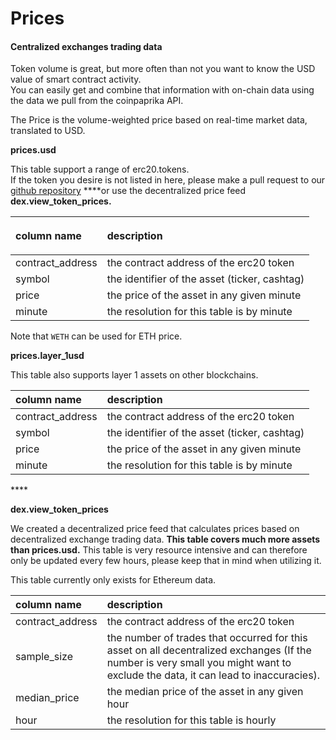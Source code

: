# Prices

#### Centralized exchanges trading data <a id="Centralised-exchanges-trading-data"></a>

Token volume is great, but more often than not you want to know the USD value of smart contract activity.  
You can easily get and combine that information with on-chain data using the data we pull from the coinpaprika API.

The Price is the volume-weighted price based on real-time market data, translated to USD.

**prices.usd**

This table support a range of erc20.tokens.   
If the token you desire is not listed in here, please make a pull request to our [github repository](https://github.com/duneanalytics/abstractions/tree/master/prices) ****or use the decentralized price feed **dex.view\_token\_prices.**

<table>
  <thead>
    <tr>
      <th style="text-align:left">
        <p></p>
        <p>column name</p>
      </th>
      <th style="text-align:left">description</th>
    </tr>
  </thead>
  <tbody>
    <tr>
      <td style="text-align:left">contract_address</td>
      <td style="text-align:left">the contract address of the erc20 token</td>
    </tr>
    <tr>
      <td style="text-align:left">symbol</td>
      <td style="text-align:left">the identifier of the asset (ticker, cashtag)</td>
    </tr>
    <tr>
      <td style="text-align:left">price</td>
      <td style="text-align:left">the price of the asset in any given minute</td>
    </tr>
    <tr>
      <td style="text-align:left">minute</td>
      <td style="text-align:left">the resolution for this table is by minute</td>
    </tr>
  </tbody>
</table>

Note that `WETH` can be used for ETH price.

**prices.layer\_1usd**

This table also supports layer 1 assets on other blockchains.

| column name | description |
| :--- | :--- |
| contract\_address | the contract address of the erc20 token |
| symbol | the identifier of the asset \(ticker, cashtag\) |
| price | the price of the asset in any given minute |
| minute | the resolution for this table is by minute |

\*\*\*\*

**dex.view\_token\_prices**

We created a decentralized price feed that calculates prices based on decentralized exchange trading data. **This table covers much more assets than prices.usd.** This table is very resource intensive and can therefore only be updated every few hours, please keep that in mind when utilizing it.

This table currently only exists for Ethereum data.

| column name | description |
| :--- | :--- |
| contract\_address | the contract address of the erc20 token |
| sample\_size | the number of trades that occurred for this asset on all decentralized exchanges \(If the number is very small you might want to exclude the data, it can lead to inaccuracies\). |
| median\_price | the median price of the asset in any given hour |
| hour | the resolution for this table is hourly |





